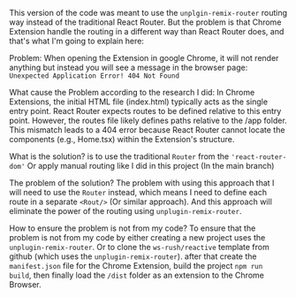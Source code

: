 This version of the code was meant to use the `unplgin-remix-router` routing way instead of the traditional React Router. 
But the problem is that Chrome Extension handle the routing in a different way than React Router does, and that's what I'm going to explain here:

Problem:
When opening the Extension in google Chrome, it will not render anything but instead you will see a message in the browser page:
`Unexpected Application Error!
404 Not Found`

What cause the Problem according to the research I did:
In Chrome Extensions, the initial HTML file (index.html) typically acts as the single entry point. React Router expects routes to be defined relative to this entry point. However, 
the routes file likely defines paths relative to the /app folder. This mismatch leads to a 404 error because React Router cannot locate the components (e.g., Home.tsx) within the Extension's structure.

What is the solution? 
is to use the traditional `Router` from the `'react-router-dom'` Or apply manual routing like I did in this project (In the main branch)

The problem of the solution?
The problem with using this approach that I will need to use the `Router` instead, which means I need to define each route in a separate `<Rout/>` (Or similar approach). 
And this approach will eliminate the power of the routing using `unplugin-remix-router`.

How to ensure the problem is not from my code?
To ensure that the problem is not from my code by either creating a new project uses the `unplugin-remix-router`. Or to clone the `ws-rush/reactive` template from github (which uses the `unplugin-remix-router`).
after that create the `manifest.json` file for the Chrome Extension, build the project `npm run build`, then finally load the `/dist` folder as an extension to the Chrome Browser.
